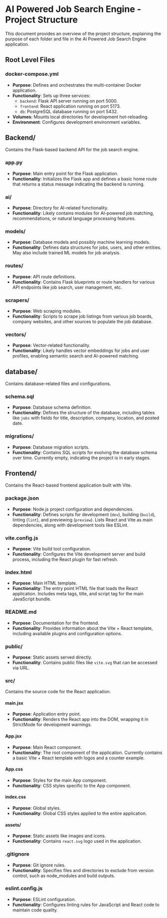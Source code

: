 # AI Powered Job Search Engine - Project Structure

This document provides an overview of the project structure, explaining the purpose of each folder and file in the AI Powered Job Search Engine application.

## Root Level Files

### docker-compose.yml
- **Purpose**: Defines and orchestrates the multi-container Docker application.
- **Functionality**: Sets up three services:
  - `backend`: Flask API server running on port 5000.
  - `frontend`: React application running on port 5173.
  - `db`: PostgreSQL database running on port 5432.
- **Volumes**: Mounts local directories for development hot-reloading.
- **Environment**: Configures development environment variables.

## Backend/
Contains the Flask-based backend API for the job search engine.

### app.py
- **Purpose**: Main entry point for the Flask application.
- **Functionality**: Initializes the Flask app and defines a basic home route that returns a status message indicating the backend is running.

### ai/
- **Purpose**: Directory for AI-related functionality.
- **Functionality**: Likely contains modules for AI-powered job matching, recommendations, or natural language processing features.

### models/
- **Purpose**: Database models and possibly machine learning models.
- **Functionality**: Defines data structures for jobs, users, and other entities. May also include trained ML models for job analysis.

### routes/
- **Purpose**: API route definitions.
- **Functionality**: Contains Flask blueprints or route handlers for various API endpoints like job search, user management, etc.

### scrapers/
- **Purpose**: Web scraping modules.
- **Functionality**: Scripts to scrape job listings from various job boards, company websites, and other sources to populate the job database.

### vectors/
- **Purpose**: Vector-related functionality.
- **Functionality**: Likely handles vector embeddings for jobs and user profiles, enabling semantic search and AI-powered matching.

## database/
Contains database-related files and configurations.

### schema.sql
- **Purpose**: Database schema definition.
- **Functionality**: Defines the structure of the database, including tables like `jobs` with fields for title, description, company, location, and posted date.

### migrations/
- **Purpose**: Database migration scripts.
- **Functionality**: Contains SQL scripts for evolving the database schema over time. Currently empty, indicating the project is in early stages.

## Frontend/
Contains the React-based frontend application built with Vite.

### package.json
- **Purpose**: Node.js project configuration and dependencies.
- **Functionality**: Defines scripts for development (`dev`), building (`build`), linting (`lint`), and previewing (`preview`). Lists React and Vite as main dependencies, along with development tools like ESLint.

### vite.config.js
- **Purpose**: Vite build tool configuration.
- **Functionality**: Configures the Vite development server and build process, including the React plugin for fast refresh.

### index.html
- **Purpose**: Main HTML template.
- **Functionality**: The entry point HTML file that loads the React application. Includes meta tags, title, and script tag for the main JavaScript bundle.

### README.md
- **Purpose**: Documentation for the frontend.
- **Functionality**: Provides information about the Vite + React template, including available plugins and configuration options.

### public/
- **Purpose**: Static assets served directly.
- **Functionality**: Contains public files like `vite.svg` that can be accessed via URL.

### src/
Contains the source code for the React application.

#### main.jsx
- **Purpose**: Application entry point.
- **Functionality**: Renders the React app into the DOM, wrapping it in StrictMode for development warnings.

#### App.jsx
- **Purpose**: Main React component.
- **Functionality**: The root component of the application. Currently contains a basic Vite + React template with logos and a counter example.

#### App.css
- **Purpose**: Styles for the main App component.
- **Functionality**: CSS styles specific to the App component.

#### index.css
- **Purpose**: Global styles.
- **Functionality**: Global CSS styles applied to the entire application.

#### assets/
- **Purpose**: Static assets like images and icons.
- **Functionality**: Contains `react.svg` logo used in the application.

### .gitignore
- **Purpose**: Git ignore rules.
- **Functionality**: Specifies files and directories to exclude from version control, such as node_modules and build outputs.

### eslint.config.js
- **Purpose**: ESLint configuration.
- **Functionality**: Configures linting rules for JavaScript and React code to maintain code quality.

